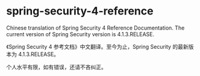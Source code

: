 # spring-security-4-reference
Chinese translation of Spring Security 4 Reference Documentation. The current version of Spring Security version is 4.1.3.RELEASE.

《Spring Security 4 参考文档》中文翻译。至今为止，Spring Security 的最新版本为 4.1.3.RELEASE。

个人水平有限，如有错误，还请不吝纠正。
